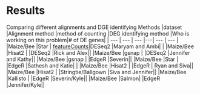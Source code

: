 # Results


Comparing different alignments and DGE identifying Methods
|dataset 	|Alignment method |method of counting 	|DEG identifying method 	|Who is working on this problem|# of DE genes| 
| --- | --- | --- |---| --- | --- | 
|Maize/Bee 	|Star | [featureCounts](./data/counts/Maryam-STAR-featureCounts-At_count.txt)|DESeq2 	|Maryam and Ambi| | 
|Maize/Bee 	|Hisat2 |	|DESeq2 	|Rick and Alex|| 
|Maize/Bee 	|gsnap |	|DESeq2 	|Jennifer and Kathy|| 
|Maize/Bee 	|gsnap |	|EdgeR 	|Severin|| 
|Maize/Bee 	|Star |	|EdgeR 	|Sathesh and Katie| | 
|Maize/Bee 	|Hisat2 |	|EdgeR |	Ryan and Siva|| 
|Maize/Bee 	|Hisat2 |	|Stringtie/Ballgown 	|Siva and Jennifer|| 
|Maize/Bee 	|Kallisto |	|EdgeR 	|Severin/Kyle|| 
|Maize/Bee 	|Salmon| 	|EdgeR 	|Jennifer/Kyle|| 

